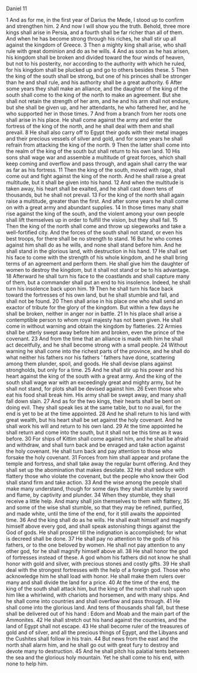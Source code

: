 Daniel 11

1	And as for me, in the first year of Darius the Mede, I stood up to confirm and strengthen him.
2	And now I will show you the truth. Behold, three more kings shall arise in Persia, and a fourth shall be far richer than all of them. And when he has become strong through his riches, he shall stir up all against the kingdom of Greece.
3	Then a mighty king shall arise, who shall rule with great dominion and do as he wills.
4	And as soon as he has arisen, his kingdom shall be broken and divided toward the four winds of heaven, but not to his posterity, nor according to the authority with which he ruled, for his kingdom shall be plucked up and go to others besides these.
5	Then the king of the south shall be strong, but one of his princes shall be stronger than he and shall rule, and his authority shall be a great authority.
6	After some years they shall make an alliance, and the daughter of the king of the south shall come to the king of the north to make an agreement. But she shall not retain the strength of her arm, and he and his arm shall not endure, but she shall be given up, and her attendants, he who fathered her, and he who supported her in those times.
7	And from a branch from her roots one shall arise in his place. He shall come against the army and enter the fortress of the king of the north, and he shall deal with them and shall prevail.
8	He shall also carry off to Egypt their gods with their metal images and their precious vessels of silver and gold, and for some years he shall refrain from attacking the king of the north.
9	Then the latter shall come into the realm of the king of the south but shall return to his own land.
10	His sons shall wage war and assemble a multitude of great forces, which shall keep coming and overflow and pass through, and again shall carry the war as far as his fortress.
11	Then the king of the south, moved with rage, shall come out and fight against the king of the north. And he shall raise a great multitude, but it shall be given into his hand.
12	And when the multitude is taken away, his heart shall be exalted, and he shall cast down tens of thousands, but he shall not prevail.
13	For the king of the north shall again raise a multitude, greater than the first. And after some years he shall come on with a great army and abundant supplies.
14	In those times many shall rise against the king of the south, and the violent among your own people shall lift themselves up in order to fulfill the vision, but they shall fail.
15	Then the king of the north shall come and throw up siegeworks and take a well-fortified city. And the forces of the south shall not stand, or even his best troops, for there shall be no strength to stand.
16	But he who comes against him shall do as he wills, and none shall stand before him. And he shall stand in the glorious land, with destruction in his hand.
17	He shall set his face to come with the strength of his whole kingdom, and he shall bring terms of an agreement and perform them. He shall give him the daughter of women to destroy the kingdom, but it shall not stand or be to his advantage.
18	Afterward he shall turn his face to the coastlands and shall capture many of them, but a commander shall put an end to his insolence. Indeed, he shall turn his insolence back upon him.
19	Then he shall turn his face back toward the fortresses of his own land, but he shall stumble and fall, and shall not be found.
20	Then shall arise in his place one who shall send an exactor of tribute for the glory of the kingdom. But within a few days he shall be broken, neither in anger nor in battle.
21	In his place shall arise a contemptible person to whom royal majesty has not been given. He shall come in without warning and obtain the kingdom by flatteries.
22	Armies shall be utterly swept away before him and broken, even the prince of the covenant.
23	And from the time that an alliance is made with him he shall act deceitfully, and he shall become strong with a small people.
24	Without warning he shall come into the richest parts of the province, and he shall do what neither his fathers nor his fathers ’ fathers have done, scattering among them plunder, spoil, and goods. He shall devise plans against strongholds, but only for a time.
25	And he shall stir up his power and his heart against the king of the south with a great army. And the king of the south shall wage war with an exceedingly great and mighty army, but he shall not stand, for plots shall be devised against him.
26	Even those who eat his food shall break him. His army shall be swept away, and many shall fall down slain.
27	And as for the two kings, their hearts shall be bent on doing evil. They shall speak lies at the same table, but to no avail, for the end is yet to be at the time appointed.
28	And he shall return to his land with great wealth, but his heart shall be set against the holy covenant. And he shall work his will and return to his own land.
29	At the time appointed he shall return and come into the south, but it shall not be this time as it was before.
30	For ships of Kittim shall come against him, and he shall be afraid and withdraw, and shall turn back and be enraged and take action against the holy covenant. He shall turn back and pay attention to those who forsake the holy covenant.
31	Forces from him shall appear and profane the temple and fortress, and shall take away the regular burnt offering. And they shall set up the abomination that makes desolate.
32	He shall seduce with flattery those who violate the covenant, but the people who know their God shall stand firm and take action.
33	And the wise among the people shall make many understand, though for some days they shall stumble by sword and flame, by captivity and plunder.
34	When they stumble, they shall receive a little help. And many shall join themselves to them with flattery,
35	and some of the wise shall stumble, so that they may be refined, purified, and made white, until the time of the end, for it still awaits the appointed time.
36	And the king shall do as he wills. He shall exalt himself and magnify himself above every god, and shall speak astonishing things against the God of gods. He shall prosper till the indignation is accomplished; for what is decreed shall be done.
37	He shall pay no attention to the gods of his fathers, or to the one beloved by women. He shall not pay attention to any other god, for he shall magnify himself above all.
38	He shall honor the god of fortresses instead of these. A god whom his fathers did not know he shall honor with gold and silver, with precious stones and costly gifts.
39	He shall deal with the strongest fortresses with the help of a foreign god. Those who acknowledge him he shall load with honor. He shall make them rulers over many and shall divide the land for a price.
40	At the time of the end, the king of the south shall attack him, but the king of the north shall rush upon him like a whirlwind, with chariots and horsemen, and with many ships. And he shall come into countries and shall overflow and pass through.
41	He shall come into the glorious land. And tens of thousands shall fall, but these shall be delivered out of his hand : Edom and Moab and the main part of the Ammonites.
42	He shall stretch out his hand against the countries, and the land of Egypt shall not escape.
43	He shall become ruler of the treasures of gold and of silver, and all the precious things of Egypt, and the Libyans and the Cushites shall follow in his train.
44	But news from the east and the north shall alarm him, and he shall go out with great fury to destroy and devote many to destruction.
45	And he shall pitch his palatial tents between the sea and the glorious holy mountain. Yet he shall come to his end, with none to help him.

